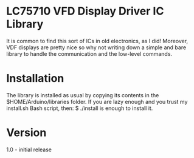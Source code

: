 LC75710 VFD Display Driver IC Library
=====================================

It is common to find this sort of ICs in old electronics, as I did!
Moreover, VDF displays are pretty nice so why not writing down a simple
and bare library to handle the communication and the low-level commands.

Installation
============

The library is installed as usual by copying its contents in the
$HOME/Arduino/libraries folder.
If you are lazy enough and you trust my install.sh Bash script, then:
$ ./install
is enough to install it.

Version
=======

1.0 - initial release
